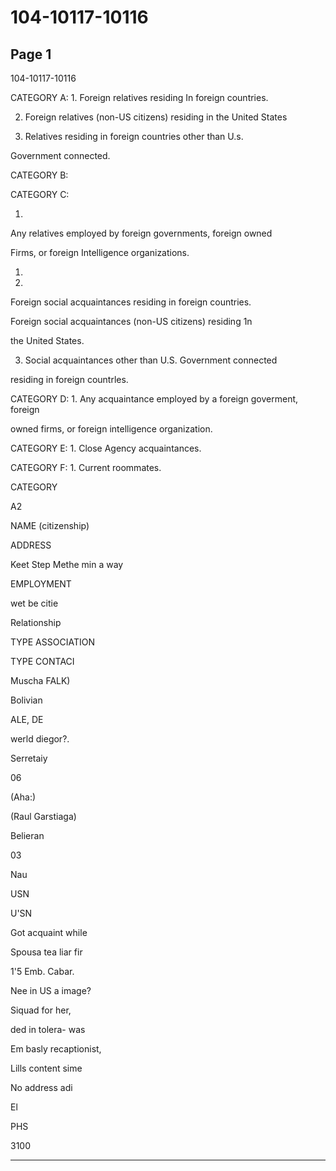 # 104-10117-10116

## Page 1

104-10117-10116

CATEGORY A: 1. Foreign relatives residing In foreign countries.

2. Foreign relatives (non-US citizens) residing in the United States

3. Relatives residing in foreign countries other than U.s.

Government connected.

CATEGORY B:

CATEGORY C:

1.

Any relatives employed by foreign governments, foreign owned

Firms, or foreign Intelligence organizations.

1.

2.

Foreign social acquaintances residing in foreign countries.

Foreign social acquaintances (non-US citizens) residing 1n

the United States.

3. Social acquaintances other than U.S. Government connected

residing in foreign countrles.

CATEGORY D: 1. Any acquaintance employed by a foreign goverment, foreign

owned firms, or foreign intelligence organization.

CATEGORY E: 1. Close Agency acquaintances.

CATEGORY F: 1. Current roommates.

CATEGORY

A2

NAME (citizenship)

ADDRESS

Keet Step Methe min a way

EMPLOYMENT

wet be citie

Relationship

TYPE ASSOCIATION

TYPE CONTACI

Muscha FALK)

Bolivian

ALE, DE

werld diegor?.

Serretaiy

06

(Aha:)

(Raul Garstiaga)

Belieran

03

Nau

USN

U'SN

Got acquaint while

Spousa tea liar fir

1'5 Emb. Cabar.

Nee in US a image?

Siquad for her,

ded in tolera- was

Em basly recaptionist,

Lills content sime

No address adi

El

PHS

3100

---

